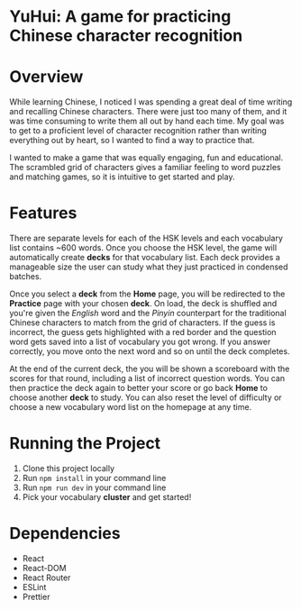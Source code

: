 # YuHui: A game for practicing Chinese character recognition

# Overview

While learning Chinese, I noticed I was spending a great deal of time writing and recalling Chinese characters. There were just too many of them, and it was time consuming to write them all out by hand each time. My goal was to get to a proficient level of character recognition rather than writing everything out by heart, so I wanted to find a way to practice that.

I wanted to make a game that was equally engaging, fun and educational. The scrambled grid of characters gives a familiar feeling to word puzzles and matching games, so it is intuitive to get started and play.

# Features

There are separate levels for each of the HSK levels and each vocabulary list contains ~600 words. Once you choose the HSK level, the game will automatically create **decks** for that vocabulary list. Each deck provides a manageable size the user can study what they just practiced in condensed batches.

Once you select a **deck** from the **Home** page, you will be redirected to the **Practice** page with your chosen **deck**. On load, the deck is shuffled and you're given the _English_ word and the _Pinyin_ counterpart for the traditional Chinese characters to match from the grid of characters. If the guess is incorrect, the guess gets highlighted with a red border and the question word gets saved into a list of vocabulary you got wrong. If you answer correctly, you move onto the next word and so on until the deck completes.

At the end of the current deck, the you will be shown a scoreboard with the scores for that round, including a list of incorrect question words. You can then practice the deck again to better your score or go back **Home** to choose another **deck** to study. You can also reset the level of difficulty or choose a new vocabulary word list on the homepage at any time.

# Running the Project

1. Clone this project locally
2. Run `npm install` in your command line
3. Run `npm run dev` in your command line
4. Pick your vocabulary **cluster** and get started!

# Dependencies

- React
- React-DOM
- React Router
- ESLint
- Prettier

